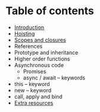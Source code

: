 # Table of contents

* [Introduction](README.md)
* [Hoisting](hoisting.md)
* [Scopes and closures](scopes.md)
* References
* Prototype and inheritance
* Higher order functions
* Asynchronous code
  * Promises
  * async / await – keywords
* this – keyword
* new – keyword
* call, apply and bind
* [Extra resources](extra-resources.md)

